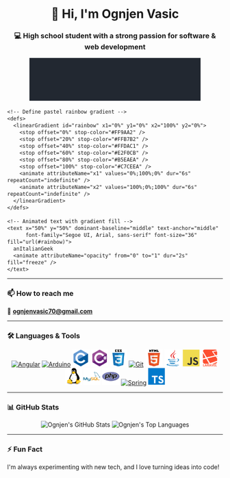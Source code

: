 <h1 align="center">👋 Hi, I'm Ognjen Vasic</h1>
<h3 align="center">💻 High school student with a strong passion for software & web development</h3>

<p align="center">
  <svg width="400" height="100" viewBox="0 0 400 100" xmlns="http://www.w3.org/2000/svg">
    <!-- Background -->
    <rect width="100%" height="100%" fill="#222831" />
    
    <!-- Define pastel rainbow gradient -->
    <defs>
      <linearGradient id="rainbow" x1="0%" y1="0%" x2="100%" y2="0%">
        <stop offset="0%" stop-color="#FF9AA2" />
        <stop offset="20%" stop-color="#FFB7B2" />
        <stop offset="40%" stop-color="#FFDAC1" />
        <stop offset="60%" stop-color="#E2F0CB" />
        <stop offset="80%" stop-color="#B5EAEA" />
        <stop offset="100%" stop-color="#C7CEEA" />
        <animate attributeName="x1" values="0%;100%;0%" dur="6s" repeatCount="indefinite" />
        <animate attributeName="x2" values="100%;0%;100%" dur="6s" repeatCount="indefinite" />
      </linearGradient>
    </defs>
    
    <!-- Animated text with gradient fill -->
    <text x="50%" y="50%" dominant-baseline="middle" text-anchor="middle"
          font-family="Segoe UI, Arial, sans-serif" font-size="36" fill="url(#rainbow)">
      anItalianGeek
      <animate attributeName="opacity" from="0" to="1" dur="2s" fill="freeze" />
    </text>
  </svg>
</p>

---

### 📫 How to reach me

📧 **ognjenvasic70@gmail.com**

---

### 🛠️ Languages & Tools

<p align="center">
  <a href="https://angular.io" target="_blank"><img src="https://angular.io/assets/images/logos/angular/angular.svg" alt="Angular" width="40" height="40"/></a>
  <a href="https://www.arduino.cc/" target="_blank"><img src="https://cdn.worldvectorlogo.com/logos/arduino-1.svg" alt="Arduino" width="40" height="40"/></a>
  <a href="https://www.cprogramming.com/" target="_blank"><img src="https://raw.githubusercontent.com/devicons/devicon/master/icons/c/c-original.svg" alt="C" width="40" height="40"/></a>
  <a href="https://www.w3schools.com/cs/" target="_blank"><img src="https://raw.githubusercontent.com/devicons/devicon/master/icons/csharp/csharp-original.svg" alt="C#" width="40" height="40"/></a>
  <a href="https://www.w3schools.com/css/" target="_blank"><img src="https://raw.githubusercontent.com/devicons/devicon/master/icons/css3/css3-original-wordmark.svg" alt="CSS3" width="40" height="40"/></a>
  <a href="https://git-scm.com/" target="_blank"><img src="https://www.vectorlogo.zone/logos/git-scm/git-scm-icon.svg" alt="Git" width="40" height="40"/></a>
  <a href="https://www.w3.org/html/" target="_blank"><img src="https://raw.githubusercontent.com/devicons/devicon/master/icons/html5/html5-original-wordmark.svg" alt="HTML5" width="40" height="40"/></a>
  <a href="https://www.java.com" target="_blank"><img src="https://raw.githubusercontent.com/devicons/devicon/master/icons/java/java-original.svg" alt="Java" width="40" height="40"/></a>
  <a href="https://developer.mozilla.org/en-US/docs/Web/JavaScript" target="_blank"><img src="https://raw.githubusercontent.com/devicons/devicon/master/icons/javascript/javascript-original.svg" alt="JavaScript" width="40" height="40"/></a>
  <a href="https://laravel.com/" target="_blank"><img src="https://raw.githubusercontent.com/devicons/devicon/master/icons/laravel/laravel-plain-wordmark.svg" alt="Laravel" width="40" height="40"/></a>
  <a href="https://www.linux.org/" target="_blank"><img src="https://raw.githubusercontent.com/devicons/devicon/master/icons/linux/linux-original.svg" alt="Linux" width="40" height="40"/></a>
  <a href="https://www.mysql.com/" target="_blank"><img src="https://raw.githubusercontent.com/devicons/devicon/master/icons/mysql/mysql-original-wordmark.svg" alt="MySQL" width="40" height="40"/></a>
  <a href="https://www.php.net" target="_blank"><img src="https://raw.githubusercontent.com/devicons/devicon/master/icons/php/php-original.svg" alt="PHP" width="40" height="40"/></a>
  <a href="https://spring.io/" target="_blank"><img src="https://www.vectorlogo.zone/logos/springio/springio-icon.svg" alt="Spring" width="40" height="40"/></a>
  <a href="https://www.typescriptlang.org/" target="_blank"><img src="https://raw.githubusercontent.com/devicons/devicon/master/icons/typescript/typescript-original.svg" alt="TypeScript" width="40" height="40"/></a>
</p>

---

### 📊 GitHub Stats

<p align="center">
  <img src="https://github-readme-stats.vercel.app/api?username=anitaliangeek&show_icons=true&theme=radical" alt="Ognjen's GitHub Stats" height="165" />
  <img src="https://github-readme-stats.vercel.app/api/top-langs/?username=anitaliangeek&layout=compact&theme=radical" alt="Ognjen's Top Languages" height="165" />
</p>

---

### ⚡ Fun Fact

I'm always experimenting with new tech, and I love turning ideas into code!
